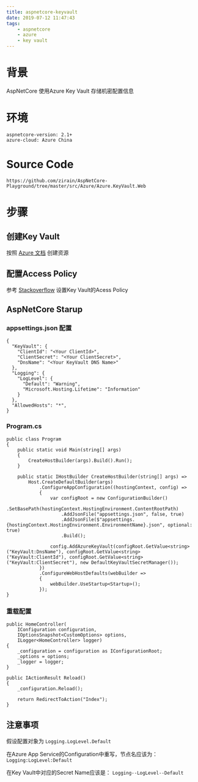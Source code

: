 ```yaml
---
title: aspnetcore-keyvault
date: 2019-07-12 11:47:43
tags:
    - aspnetcore
    - azure
    - key vault
---
```


# 背景

AspNetCore 使用Azure Key Vault 存储机密配置信息

# 环境

````
aspnetcore-version: 2.1+
azure-cloud: Azure China
````

# Source Code

```
https://github.com/zirain/AspNetCore-Playground/tree/master/src/Azure/Azure.KeyVault.Web
```

# 步骤

## 创建Key Vault

按照 [Azure 文档](https://docs.azure.cn/zh-cn/key-vault/quick-create-net) 创建资源

## 配置Access Policy

参考 [Stackoverflow](https://stackoverflow.com/questions/51124843/keyvaulterrorexception-operation-returned-an-invalid-status-code-forbidden) 设置Key Vault的Acess Policy

## AspNetCore Starup

### appsettings.json 配置
```
{
  "KeyVault": {
    "ClientId": "<Your ClientId>",
    "ClientSecret": "<Your ClientSecret>",
    "DnsName": "<Your KeyVault DNS Name>"
  },
  "Logging": {
    "LogLevel": {
      "Default": "Warning",
      "Microsoft.Hosting.Lifetime": "Information"
    }
  },
  "AllowedHosts": "*",
}
```
### Program.cs
```
public class Program
{
    public static void Main(string[] args)
    {
        CreateHostBuilder(args).Build().Run();
    }

    public static IHostBuilder CreateHostBuilder(string[] args) =>
        Host.CreateDefaultBuilder(args)
            .ConfigureAppConfiguration((hostingContext, config) =>
            {
                var configRoot = new ConfigurationBuilder()
                    .SetBasePath(hostingContext.HostingEnvironment.ContentRootPath)
                    .AddJsonFile("appsettings.json", false, true)
                    .AddJsonFile($"appsettings.{hostingContext.HostingEnvironment.EnvironmentName}.json", optional: true)
                    .Build();

                config.AddAzureKeyVault(configRoot.GetValue<string>("KeyVault:DnsName"), configRoot.GetValue<string>("KeyVault:ClientId"), configRoot.GetValue<string>("KeyVault:ClientSecret"), new DefaultKeyVaultSecretManager());
            })
            .ConfigureWebHostDefaults(webBuilder =>
            {
                webBuilder.UseStartup<Startup>();
            });
}
```

### 重载配置

```
public HomeController(
    IConfiguration configuration,
    IOptionsSnapshot<CustomOptions> options,
    ILogger<HomeController> logger)
{
    _configuration = configuration as IConfigurationRoot;
    _options = options;
    _logger = logger;
}

public IActionResult Reload()
{
    _configuration.Reload();

    return RedirectToAction("Index");
}
```

## 注意事项

假设配置对象为 `Logging.LogLevel.Default`

在Azure App Service的Configuration中重写，节点名应该为： `Logging:LogLevel:Default`

在Key Vault中对应的Secret Name应该是： `Logging--LogLevel--Default`